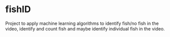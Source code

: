 # fishID



Project to apply machine learning algorithms to identify fish/no fish in the video, identify and count fish and maybe identify individual fish in the video.
